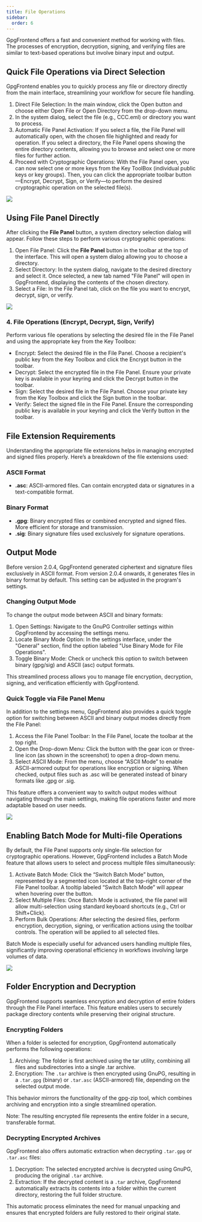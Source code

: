 ```yaml
---
title: File Operations
sidebar:
  order: 6
---
```


GpgFrontend offers a fast and convenient method for working with files. The
processes of encryption, decryption, signing, and verifying files are similar to
text-based operations but involve binary input and output.

## Quick File Operations via Direct Selection

GpgFrontend enables you to quickly process any file or directory directly from
the main interface, streamlining your workflow for secure file handling.

1. Direct File Selection: In the main window, click the Open button and choose
   either Open File or Open Directory from the drop-down menu.
2. In the system dialog, select the file (e.g., CCC.eml) or directory you want
   to process.
3. Automatic File Panel Activation: If you select a file, the File Panel will
   automatically open, with the chosen file highlighted and ready for operation.
   If you select a directory, the File Panel opens showing the entire directory
   contents, allowing you to browse and select one or more files for further
   action.
4. Proceed with Cryptographic Operations: With the File Panel open, you can now
   select one or more keys from the Key ToolBox (individual public keys or key
   groups). Then, you can click the appropriate toolbar button—Encrypt, Decrypt,
   Sign, or Verify—to perform the desired cryptographic operation on the
   selected file(s).

![](https://image.cdn.bktus.com/i/2025/06/24/51136aa32550eeeaecdb8dff32d62526280919ab.webp)

## Using File Panel Directly

After clicking the **File Panel** button, a system directory selection dialog
will appear. Follow these steps to perform various cryptographic operations:

1. Open File Panel: Click the **File Panel** button in the toolbar at the top of
   the interface. This will open a system dialog allowing you to choose a
   directory.
2. Select Directory: In the system dialog, navigate to the desired directory and
   select it. Once selected, a new tab named "File Panel" will open in
   GpgFrontend, displaying the contents of the chosen directory.
3. Select a File: In the File Panel tab, click on the file you want to encrypt,
   decrypt, sign, or verify.

![](https://image.cdn.bktus.com/i/2025/06/24/acb0e681d8f383589727d0012c3842c487033fa1.webp)

### 4. File Operations (Encrypt, Decrypt, Sign, Verify)

Perform various file operations by selecting the desired file in the File Panel
and using the appropriate key from the Key Toolbox:

- Encrypt: Select the desired file in the File Panel. Choose a recipient's
  public key from the Key Toolbox and click the Encrypt button in the toolbar.
- Decrypt: Select the encrypted file in the File Panel. Ensure your private key
  is available in your keyring and click the Decrypt button in the toolbar.
- Sign: Select the desired file in the File Panel. Choose your private key from
  the Key Toolbox and click the Sign button in the toolbar.
- Verify: Select the signed file in the File Panel. Ensure the corresponding
  public key is available in your keyring and click the Verify button in the
  toolbar.

## File Extension Requirements

Understanding the appropriate file extensions helps in managing encrypted and
signed files properly. Here’s a breakdown of the file extensions used:

### ASCII Format

- **.asc**: ASCII-armored files. Can contain encrypted data or signatures in a
  text-compatible format.

### Binary Format

- **.gpg**: Binary encrypted files or combined encrypted and signed files. More
  efficient for storage and transmission.
- **.sig**: Binary signature files used exclusively for signature operations.

## Output Mode

Before version 2.0.4, GpgFrontend generated ciphertext and signature files
exclusively in ASCII format. From version 2.0.4 onwards, it generates files in
binary format by default. This setting can be adjusted in the program's
settings.

### Changing Output Mode

To change the output mode between ASCII and binary formats:

1. Open Settings: Navigate to the GnuPG Controller settings within GpgFrontend by accessing
   the settings menu.
2. Locate Binary Mode Option: In the settings interface, under the "General"
   section, find the option labeled "Use Binary Mode for File Operations".
3. Toggle Binary Mode: Check or uncheck this option to switch between binary
   (gpg/sig) and ASCII (asc) output formats.

This streamlined process allows you to manage file encryption, decryption,
signing, and verification efficiently with GpgFrontend.

### Quick Toggle via File Panel Menu

In addition to the settings menu, GpgFrontend also provides a quick toggle
option for switching between ASCII and binary output modes directly from the
File Panel:

1. Access the File Panel Toolbar: In the File Panel, locate the toolbar at the
   top right.
2. Open the Drop-down Menu: Click the button with the gear icon or three-line
   icon (as shown in the screenshot) to open a drop-down menu.
3. Select ASCII Mode: From the menu, choose “ASCII Mode” to enable ASCII-armored
   output for operations like encryption or signing. When checked, output files
   such as .asc will be generated instead of binary formats like .gpg or .sig.

This feature offers a convenient way to switch output modes without navigating
through the main settings, making file operations faster and more adaptable
based on user needs.

![](https://image.cdn.bktus.com/i/2025/04/09/ea2c8b52-2a49-ee18-5897-5cf3d72115a5.webp)

## Enabling Batch Mode for Multi-file Operations

By default, the File Panel supports only single-file selection for cryptographic
operations. However, GpgFrontend includes a Batch Mode feature that allows users
to select and process multiple files simultaneously:

1. Activate Batch Mode: Click the “Switch Batch Mode” button, represented by a
   segmented icon located at the top-right corner of the File Panel toolbar. A
   tooltip labeled “Switch Batch Mode” will appear when hovering over the
   button.
2. Select Multiple Files: Once Batch Mode is activated, the file panel will
   allow multi-selection using standard keyboard shortcuts (e.g., Ctrl or
   Shift+Click).
3. Perform Bulk Operations: After selecting the desired files, perform
   encryption, decryption, signing, or verification actions using the toolbar
   controls. The operation will be applied to all selected files.

Batch Mode is especially useful for advanced users handling multiple files,
significantly improving operational efficiency in workflows involving large
volumes of data.

![](https://image.cdn.bktus.com/i/2025/04/09/24a8b950-ff08-2133-0ee2-5003095f1ff7.webp)

## Folder Encryption and Decryption

GpgFrontend supports seamless encryption and decryption of entire folders
through the File Panel interface. This feature enables users to securely package
directory contents while preserving their original structure.

### Encrypting Folders

When a folder is selected for encryption, GpgFrontend automatically performs the
following operations:

1. Archiving: The folder is first archived using the tar utility, combining all
   files and subdirectories into a single .tar archive.
2. Encryption: The `.tar` archive is then encrypted using GnuPG, resulting in a
   `.tar.gpg` (binary) or `.tar.asc` (ASCII-armored) file, depending on the
   selected output mode.

This behavior mirrors the functionality of the gpg-zip tool, which combines
archiving and encryption into a single streamlined operation.

Note: The resulting encrypted file represents the entire folder in a secure,
transferable format.

### Decrypting Encrypted Archives

GpgFrontend also offers automatic extraction when decrypting `.tar.gpg` or
`.tar.asc` files:

1. Decryption: The selected encrypted archive is decrypted using GnuPG,
   producing the original `.tar` archive.
2. Extraction: If the decrypted content is a `.tar` archive, GpgFrontend
   automatically extracts its contents into a folder within the current
   directory, restoring the full folder structure.

This automatic process eliminates the need for manual unpacking and ensures that
encrypted folders are fully restored to their original state.
